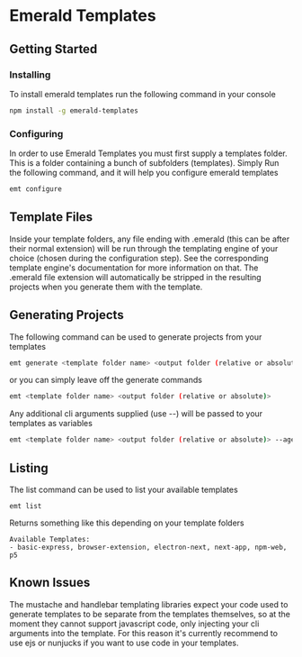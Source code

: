 # Emerald Templates
## Getting Started
### Installing
To install emerald templates run the following command in your console
```bash
npm install -g emerald-templates
```

### Configuring
In order to use Emerald Templates you must first supply a templates folder. This is a folder containing a bunch of subfolders (templates). Simply Run the following command, and it will help you configure emerald templates
```bash
emt configure
```
## Template Files
Inside your template folders, any file ending with .emerald (this can be after their normal extension) will be run through the templating engine of your choice (chosen during the configuration step). See the corresponding template engine's documentation for more information on that. The .emerald file extension will automatically be stripped in the resulting projects when you generate them with the template.

## Generating Projects
The following command can be used to generate projects from your templates
```bash
emt generate <template folder name> <output folder (relative or absolute)>
```
or you can simply leave off the generate commands
```bash
emt <template folder name> <output folder (relative or absolute)>
```
Any additional cli arguments supplied (use --) will be passed to your templates as variables
```bash
emt <template folder name> <output folder (relative or absolute)> --age 12
```

## Listing
The list command can be used to list your available templates
```
emt list
```
Returns something like this depending on your template folders
```
Available Templates:
- basic-express, browser-extension, electron-next, next-app, npm-web, p5
```

## Known Issues
The mustache and handlebar templating libraries expect your code used to generate templates to be separate from the templates themselves, so at the moment they cannot support javascript code, only injecting your cli arguments into the template. For this reason it's currently recommend to use ejs or nunjucks if you want to use code in your templates.
